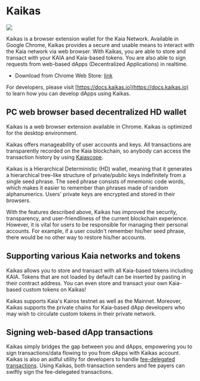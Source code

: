 # Kaikas

![](/img/build/tools/klaytnXkaikas.png)

Kaikas is a browser extension wallet for the Kaia Network. Available in Google Chrome, Kaikas provides a secure and usable means to interact with the Kaia network via web browser. With Kaikas, you are able to store and transact with your KAIA and Kaia-based tokens. You are also able to sign requests from web-based dApps (Decentralized Applications) in
realtime.

- Download from Chrome Web Store: [link](https://chrome.google.com/webstore/detail/kaikas/jblndlipeogpafnldhgmapagcccfchpi)

For developers, please visit [https://docs.kaikas.io](https://docs.kaikas.io) to learn how you can develop dApps using Kaikas.

## PC web browser based decentralized HD wallet

Kaikas is a web browser extension available in Chrome. Kaikas is optimized for the desktop environment.

Kaikas offers manageability of user accounts and keys. All transactions are transparently recorded on the Kaia blockchain, so anybody can access the transaction history by using [Kaiascope].

Kaikas is a Hierarchical Deterministic (HD) wallet, meaning that it generates a hierarchical tree-like structure of private/public keys indefinitely from a single seed phrase. The seed phrase consists of mnemonic code words, which makes it easier to remember than phrases made of random alphanumerics. Users' private keys are encrypted and stored in their browsers.

With the features described above, Kaikas has improved the security, transparency, and user-friendliness of the current blockchain experience. However, it is vital for users to be responsible for managing their personal accounts. For example, if a user couldn't remember his/her seed phrase, there would be no other way to restore his/her accounts.

## Supporting various Kaia networks and tokens

Kaikas allows you to store and transact with all Kaia-based tokens including KAIA. Tokens that are not loaded by default can be inserted by pasting in their contract address. You can even store and transact your own Kaia-based custom tokens on Kaikas!

Kaikas supports Kaia's Kairos testnet as well as the Mainnet. Moreover, Kaikas supports the private chains for Kaia-based dApp developers who may wish to circulate custom tokens in their private network.

## Signing web-based dApp transactions

Kaikas simply bridges the gap between you and dApps, empowering you to sign transactions/data flowing to you from dApps with Kaikas account.
Kaikas is also an aidful utility for developers to handle [fee-delegated transactions](../../../learn/transactions/transactions.md#fee-delegation). Using Kaikas, both transaction senders and fee payers can swiftly sign the fee-delegated transactions.

[Kaiascope]: ../block-explorers/kaiascope.md
